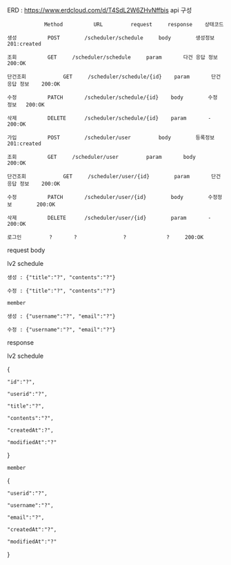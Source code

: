 ERD : https://www.erdcloud.com/d/T4SdL2W6ZHvNffbis
api 구성

				Method			URL			request		response	상태코드
         
	생성			POST		/scheduler/schedule		body		생성정보		201:created
			
	조회			GET		/scheduler/schedule		param		다건 응답 정보	200:OK
			
	단건조회			GET		/scheduler/schedule/{id}	param		단건 응답 정보	200:OK
			
	수정			PATCH		/scheduler/schedule/{id}	body		수정 정보	200:OK

	삭제			DELETE		/scheduler/schedule/{id}	param		-		200:OK

	가입			POST		/scheduler/user			body		등록정보		201:created
 
	조회			GET		/scheduler/user			param		body		200:OK

	단건조회			GET		/scheduler/user/{id}		param		단건 응답 정보	200:OK

	수정			PATCH		/scheduler/user/{id}		body		수정정보		200:OK

	삭제			DELETE		/scheduler/user/{id}		param		-		200:OK

	로그인			?		?				?		      ?		200:OK

request body

lv2 schedule

    생성 : {"title":"?", "contents":"?"}

    수정 : {"title":"?", "contents":"?"}

    member

    생성 : {"username":"?", "email":"?"}

    수정 : {"username":"?", "email":"?"}
    
response

lv2 schedule

{

	"id":"?",
 
	"userid":"?",
 
 	"title":"?",
	
 	"contents":"?",
	
	"createdAt":?",
 
	"modifiedAt":"?"
 
 }

    member
  {
	
	"userid":"?",
 
	"username":"?",
 
	"email":"?",
 
	"createdAt":"?",
 
	"modifiedAt":"?"
 
 }
